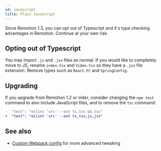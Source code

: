 ```yaml
---
id: javascript
title: Plain JavaScript
---
```


Since Remotion 1.3, you can opt out of Typescript and it's type checking advantages in Remotion. Continue at your own risk.

## Opting out of Typescript

You may import `.js` and `.jsx` files as normal. If you would like to completely move to JS, rename `index.tsx` and `Video.tsx` so they have a `.jsx` file extension. Remove types such as `React.FC` and `SpringConfig`.

## Upgrading

If you upgrade from Remotion 1.2 or older, consider changing the `npm test` command to also include JavaScript files, and to remove the `tsc` command:

```diff
-  "test": "eslint 'src' --ext ts,tsx && tsc"
+  "test": "eslint 'src' --ext ts,tsx,js,jsx"
```

## See also

- [Custom Webpack config](webpack) for more advanced tweaking
